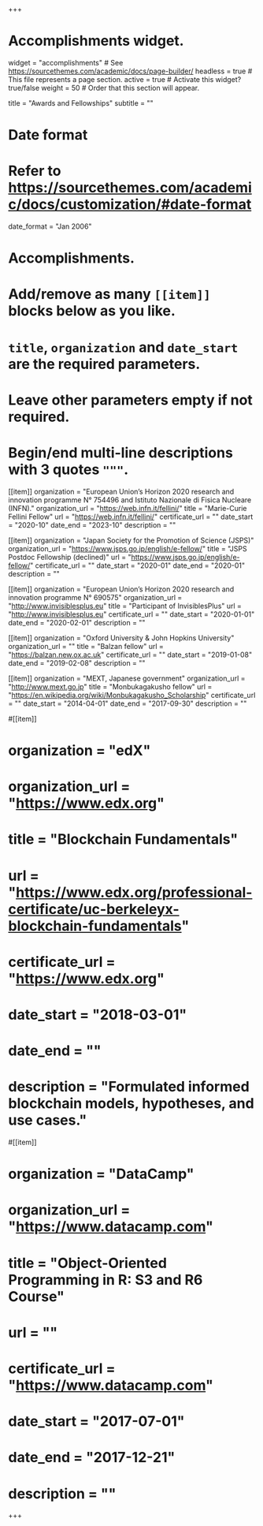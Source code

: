 +++
# Accomplishments widget.
widget = "accomplishments"  # See https://sourcethemes.com/academic/docs/page-builder/
headless = true  # This file represents a page section.
active = true  # Activate this widget? true/false
weight = 50  # Order that this section will appear.

title = "Awards and Fellowships"
subtitle = ""

# Date format
#   Refer to https://sourcethemes.com/academic/docs/customization/#date-format
date_format = "Jan 2006"

# Accomplishments.
#   Add/remove as many `[[item]]` blocks below as you like.
#   `title`, `organization` and `date_start` are the required parameters.
#   Leave other parameters empty if not required.
#   Begin/end multi-line descriptions with 3 quotes `"""`.

[[item]]
  organization = "European Union’s Horizon 2020 research and innovation programme N° 754496 and Istituto Nazionale di Fisica Nucleare (INFN)."
  organization_url = "https://web.infn.it/fellini/"
  title = "Marie-Curie Fellini Fellow"
  url = "https://web.infn.it/fellini/"
  certificate_url = ""
  date_start = "2020-10"
  date_end = "2023-10"
  description = ""

[[item]]
  organization = "Japan Society for the Promotion of Science (JSPS)"
  organization_url = "https://www.jsps.go.jp/english/e-fellow/"
  title = "JSPS Postdoc Fellowship (declined)"
  url = "https://www.jsps.go.jp/english/e-fellow/"
  certificate_url = ""
  date_start = "2020-01"
  date_end = "2020-01"
  description = ""

[[item]]
  organization = "European Union’s Horizon 2020 research and innovation programme N° 690575"
  organization_url = "http://www.invisiblesplus.eu"
  title = "Participant of InvisiblesPlus"
  url = "http://www.invisiblesplus.eu"
  certificate_url = ""
  date_start = "2020-01-01"
  date_end = "2020-02-01"
  description = ""

[[item]]
  organization = "Oxford University & John Hopkins University"
  organization_url = ""
  title = "Balzan fellow"
  url = "https://balzan.new.ox.ac.uk"
  certificate_url = ""
  date_start = "2019-01-08"
  date_end = "2019-02-08"
  description = ""

[[item]]
  organization = "MEXT, Japanese government"
  organization_url = "http://www.mext.go.jp"
  title = "Monbukagakusho fellow"
  url = "https://en.wikipedia.org/wiki/Monbukagakusho_Scholarship"
  certificate_url = ""
  date_start = "2014-04-01"
  date_end = "2017-09-30"
  description = ""

#[[item]]
#  organization = "edX"
#  organization_url = "https://www.edx.org"
#  title = "Blockchain Fundamentals"
#  url = "https://www.edx.org/professional-certificate/uc-berkeleyx-blockchain-fundamentals"
#  certificate_url = "https://www.edx.org"
#  date_start = "2018-03-01"
#  date_end = ""
#  description = "Formulated informed blockchain models, hypotheses, and use cases."
  
#[[item]]
#  organization = "DataCamp"
#  organization_url = "https://www.datacamp.com"
#  title = "Object-Oriented Programming in R: S3 and R6 Course"
#  url = ""
#  certificate_url = "https://www.datacamp.com"
#  date_start = "2017-07-01"
#  date_end = "2017-12-21"
#  description = ""

+++
